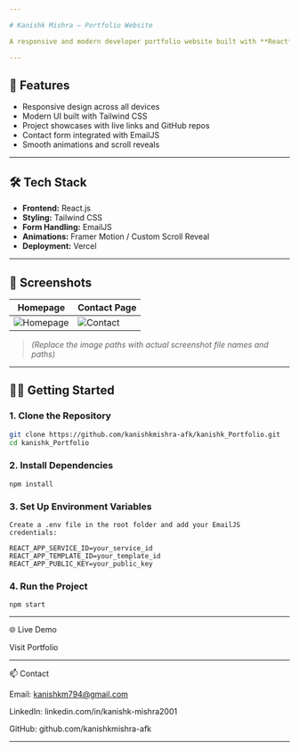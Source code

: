 ```yaml
---

# Kanishk Mishra – Portfolio Website

A responsive and modern developer portfolio website built with **React**, **Tailwind CSS**, and **EmailJS** to showcase projects, skills, and contact information. Designed to highlight personal branding and improve discoverability for hiring managers and recruiters.

---
```


## 🚀 Features

- Responsive design across all devices
- Modern UI built with Tailwind CSS
- Project showcases with live links and GitHub repos
- Contact form integrated with EmailJS
- Smooth animations and scroll reveals

---

## 🛠 Tech Stack

- **Frontend:** React.js
- **Styling:** Tailwind CSS
- **Form Handling:** EmailJS
- **Animations:** Framer Motion / Custom Scroll Reveal
- **Deployment:** Vercel

---

## 📸 Screenshots

| Homepage              | Contact Page           |
|-----------------------|------------------------|
| ![Homepage](./screenshots/home.png) | ![Contact](./screenshots/contact.png) |

> *(Replace the image paths with actual screenshot file names and paths)*

---

## 🧑‍💻 Getting Started

### 1. Clone the Repository

```bash
git clone https://github.com/kanishkmishra-afk/kanishk_Portfolio.git
cd kanishk_Portfolio
```

### 2. Install Dependencies
```
npm install
```

### 3. Set Up Environment Variables
```
Create a .env file in the root folder and add your EmailJS credentials:

REACT_APP_SERVICE_ID=your_service_id
REACT_APP_TEMPLATE_ID=your_template_id
REACT_APP_PUBLIC_KEY=your_public_key

```



### 4. Run the Project
```
npm start
```

---

🌐 Live Demo

Visit Portfolio


---

📫 Contact

Email: kanishkm794@gmail.com

LinkedIn: linkedin.com/in/kanishk-mishra2001

GitHub: github.com/kanishkmishra-afk



---
